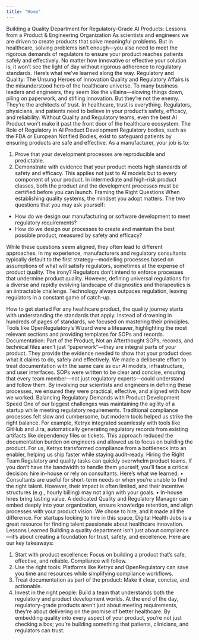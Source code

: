 ```yaml
---
title: "Home"
---
```

Building a Quality Department for Regulatory-Grade AI Products: Lessons from a Product & Engineering Organization
As scientists and engineers we are driven to create products that solve meaningful problems. But in healthcare, solving problems isn’t enough—you also need to meet the rigorous demands of regulators to ensure your product reaches patients safely and effectively. No matter how innovative or effective your solution is, it won’t see the light of day without rigorous adherence to regulatory standards. Here’s what we’ve learned along the way.
Regulatory and Quality: The Unsung Heroes of Innovation
Quality and Regulatory Affairs is the misunderstood hero of the healthcare universe. To many business leaders and engineers, they seem like the villains—slowing things down, piling on paperwork, and stifling innovation. But they’re not the enemy. They’re the architects of trust.
In healthcare, trust is everything. Regulators, physicians, and patients need to believe in your product’s safety, efficacy, and reliability. Without Quality and Regulatory teams, even the best AI Product won’t make it past the front door of the healthcare ecosystem.
The Role of Regulatory in AI Product Development
Regulatory bodies, such as the FDA or European Notified Bodies, exist to safeguard patients by ensuring products are safe and effective. As a manufacturer, your job is to:
1.	Prove that your development processes are reproducible and predictable.
2.	Demonstrate with evidence that your product meets high standards of safety and efficacy.
This applies not just to AI models but to every component of your product. In intermediate and high-risk product classes, both the product and the development processes must be certified before you can launch. 
Framing the Right Questions
When establishing quality systems, the mindset you adopt matters. The two questions that you may ask yourself:
-	How do we design our manufacturing or software development to meet regulatory requirements?
-	How do we design our processes to create and maintain the best possible product, measured by safety and efficacy?

While these questions seem aligned, they often lead to different approaches. In my experience, manufacturers and regulatory consultants typically default to the first strategy—modelling processes based on assumptions of what will satisfy regulators, sometimes at the expense of product quality. The irony? Regulators don’t intend to enforce processes that undermine product quality. However, defining universal regulations for a diverse and rapidly evolving landscape of diagnostics and therapeutics is an iintractable challenge. Technology always outpaces regulation, leaving regulators in a constant game of catch-up. 

How to get started
For any healthcare product, the quality journey starts with understanding the standards that apply. Instead of drowning in hundreds of pages of standards, we focused on mastering their principles. Tools like OpenRegulatory’s Wizard were a lifesaver, highlighting the most relevant sections and providing templates for SOPs and records.
Documentation: Part of the Product, Not an Afterthought
SOPs, records, and technical files aren’t just “paperwork”—they are integral parts of your product. They provide the evidence needed to show that your product does what it claims to do, safely and effectively.
We made a deliberate effort to treat documentation with the same care as our AI models, infrastructure, and user interfaces. SOPs were written to be clear and concise, ensuring that every team member—not just regulatory experts—could understand and follow them.
By involving our scientists and engineers in defining these processes, we ensured they were practical, effective, and aligned with how we worked.
Balancing Regulatory Demands with Product Development Speed
One of our biggest challenges was maintaining the agility of a startup while meeting regulatory requirements. Traditional compliance processes felt slow and cumbersome, but modern tools helped us strike the right balance.
For example, Ketryx integrated seamlessly with tools like GitHub and Jira, automatically generating regulatory records from existing artifacts like dependency files or tickets. This approach reduced the documentation burden on engineers and allowed us to focus on building the product.
For us, Ketryx transformed compliance from a bottleneck into an enabler, helping us ship faster while staying audit-ready.
Hiring the Right Team
Regulatory and quality tasks can quickly overwhelm product teams. If you don’t have the bandwidth to handle them yourself, you’ll face a critical decision: hire in-house or rely on consultants.
Here’s what we learned:
•	Consultants are useful for short-term needs or when you’re unable to find the right talent. However, their impact is often limited, and their incentive structures (e.g., hourly billing) may not align with your goals.
•	In-house hires bring lasting value. A dedicated Quality and Regulatory Manager can embed deeply into your organization, ensure knowledge retention, and align processes with your product vision.
We chose to hire, and it made all the difference. For startups looking to hire in this space, Digital Health Jobs is a great resource for finding talent passionate about healthcare innovation.
Lessons Learned
Building a quality department isn’t just about compliance—it’s about creating a foundation for trust, safety, and excellence. Here are our key takeaways:
1.	Start with product excellence: Focus on building a product that’s safe, effective, and reliable. Compliance will follow.
2.	Use the right tools: Platforms like Ketryx and OpenRegulatory can save you time and resources while simplifying compliance workflows.
3.	Treat documentation as part of the product: Make it clear, concise, and actionable.
4.	Invest in the right people: Build a team that understands both the regulatory and product development worlds.
At the end of the day, regulatory-grade products aren’t just about meeting requirements, they’re about delivering on the promise of better healthcare. By embedding quality into every aspect of your product, you’re not just checking a box; you’re building something that patients, clinicians, and regulators can trust.
